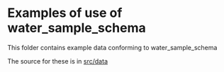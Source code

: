 # Examples of use of water_sample_schema

This folder contains example data conforming to water_sample_schema

The source for these is in [src/data](../src/data/examples)
